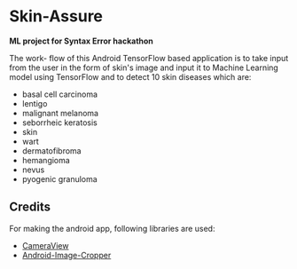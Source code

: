 # Skin-Assure
**ML project for Syntax Error hackathon**

The work- flow of this Android TensorFlow based application is to take input from the user in the form of skin's image and input it
to Machine Learning model using TensorFlow and to detect 10 skin diseases which are:

* basal cell carcinoma
* lentigo
* malignant melanoma
* seborrheic keratosis
* skin
* wart
* dermatofibroma
* hemangioma
* nevus
* pyogenic granuloma

## Credits
For making the android app, following libraries are used:
* [CameraView](https://github.com/natario1/CameraView)
* [Android-Image-Cropper](https://github.com/ArthurHub/Android-Image-Cropper)
